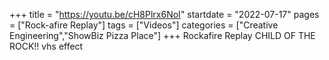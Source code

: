 +++
title = "https://youtu.be/cH8Plrx6NoI"
startdate = "2022-07-17"
pages = ["Rock-afire Replay"]
tags = ["Videos"]
categories = ["Creative Engineering","ShowBiz Pizza Place"]
+++
Rockafire Replay CHILD OF THE ROCK!! vhs effect
